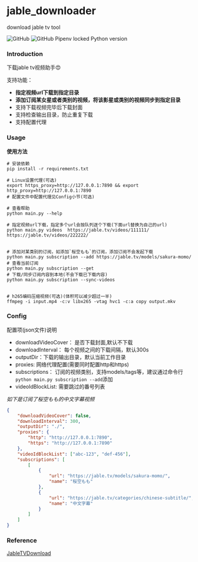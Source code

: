 # jable_downloader
download jable tv tool

![GitHub](https://img.shields.io/github/license/2niuhe/jable_downloader) ![GitHub Pipenv locked Python version](https://img.shields.io/github/pipenv/locked/python-version/2niuhe/jable_downloader)


### Introduction
下载jable tv视频助手:heart_eyes:

支持功能：
- **指定视频url下载到指定目录**
- **添加订阅某女星或者类别的视频，将该影星或类别的视频同步到指定目录**
- 支持下载视频完毕后下载封面
- 支持检查输出目录，防止重复下载
- 支持配置代理

### Usage

**使用方法**

```shell
# 安装依赖
pip install -r requirements.txt

# Linux设置代理(可选)
export https_proxy=http://127.0.0.1:7890 && export http_proxy=http://127.0.0.1:7890
# 配置文件中配置代理见Config小节(可选)

# 查看帮助
python main.py --help

# 指定视频url下载，指定多个url会按队列逐个下载(下面url替换为自己的url)
python main.py videos  https://jable.tv/videos/111111/  https://jable.tv/videos/222222/


# 添加对某类别的订阅，如添加`桜空もも`的订阅，添加订阅不会发起下载
python main.py subscription --add https://jable.tv/models/sakura-momo/
# 查看当前订阅
python main.py subscription --get
# 下载/同步订阅内容到本地(不会下载已下载内容)
python main.py subscription --sync-videos


# h265编码压缩视频(可选)(体积可以减少超过一半)
ffmpeg -i input.mp4 -c:v libx265 -vtag hvc1 -c:a copy output.mkv
```

### Config

配置项(json文件)说明

- downloadVideoCover： 是否下载封面,默认不下载
- downloadInterval： 每个视频之间的下载间隔，默认300s
- outputDir：下载的输出目录，默认当前工作目录
- proxies: 网络代理配置(需要同时配置http和https)
- subscriptions： 订阅的视频类别，支持models/tags等，建议通过命令行` python main.py subscription --add `添加
- videoIdBlockList: 需要跳过的番号列表

*如下是订阅了桜空もも的中文字幕视频*

```json
{
    "downloadVideoCover": false,     
    "downloadInterval": 300,
    "outputDir": "./", 
    "proxies": {
        "http": "http://127.0.0.1:7890",
        "https": "http://127.0.0.1:7890"
    },
    "videoIdBlockList": ["abc-123", "def-456"],
    "subscriptions": [
        [
            {
                "url": "https://jable.tv/models/sakura-momo/",
                "name": "桜空もも"
            },
            {
                "url": "https://jable.tv/categories/chinese-subtitle/",
                "name": "中文字幕"
            }
        ]
    ]
}
```

### Reference
[JableTVDownload](https://github.com/hcjohn463/JableTVDownload)
